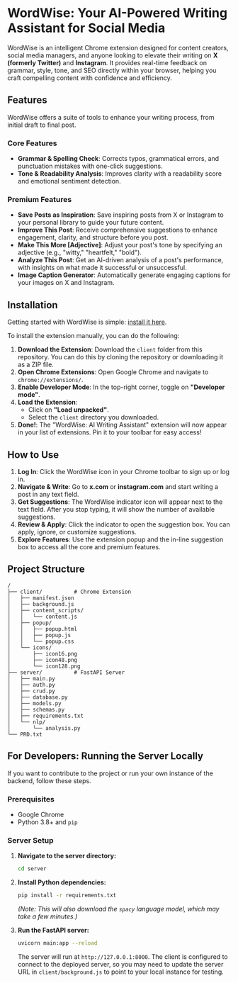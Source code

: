 # WordWise: Your AI-Powered Writing Assistant for Social Media

WordWise is an intelligent Chrome extension designed for content creators, social media managers, and anyone looking to elevate their writing on **X (formerly Twitter)** and **Instagram**. It provides real-time feedback on grammar, style, tone, and SEO directly within your browser, helping you craft compelling content with confidence and efficiency.

## Features

WordWise offers a suite of tools to enhance your writing process, from initial draft to final post.

### Core Features
*   **Grammar & Spelling Check**: Corrects typos, grammatical errors, and punctuation mistakes with one-click suggestions.
*   **Tone & Readability Analysis**: Improves clarity with a readability score and emotional sentiment detection.

### Premium Features
*   **Save Posts as Inspiration**: Save inspiring posts from X or Instagram to your personal library to guide your future content.
*   **Improve This Post**: Receive comprehensive suggestions to enhance engagement, clarity, and structure before you post.
*   **Make This More [Adjective]**: Adjust your post's tone by specifying an adjective (e.g., "witty," "heartfelt," "bold").
*   **Analyze This Post**: Get an AI-driven analysis of a post's performance, with insights on what made it successful or unsuccessful.
*   **Image Caption Generator**: Automatically generate engaging captions for your images on X and Instagram.

## Installation

Getting started with WordWise is simple: [install it here](https://chromewebstore.google.com/detail/wordwise-ai-writing-assis/koacggpfpocpmjekijelppaikmfafklp).

To install the extension manually, you can do the following:

1.  **Download the Extension**: Download the `client` folder from this repository. You can do this by cloning the repository or downloading it as a ZIP file.
2.  **Open Chrome Extensions**: Open Google Chrome and navigate to `chrome://extensions/`.
3.  **Enable Developer Mode**: In the top-right corner, toggle on **"Developer mode"**.
4.  **Load the Extension**:
    *   Click on **"Load unpacked"**.
    *   Select the `client` directory you downloaded.
5.  **Done!**: The "WordWise: AI Writing Assistant" extension will now appear in your list of extensions. Pin it to your toolbar for easy access!

## How to Use

1.  **Log In**: Click the WordWise icon in your Chrome toolbar to sign up or log in.
2.  **Navigate & Write**: Go to **x.com** or **instagram.com** and start writing a post in any text field.
3.  **Get Suggestions**: The WordWise indicator icon will appear next to the text field. After you stop typing, it will show the number of available suggestions.
4.  **Review & Apply**: Click the indicator to open the suggestion box. You can apply, ignore, or customize suggestions.
5.  **Explore Features**: Use the extension popup and the in-line suggestion box to access all the core and premium features.

## Project Structure

```
/
├── client/          # Chrome Extension
│   ├── manifest.json
│   ├── background.js
│   ├── content_scripts/
│   │   └── content.js
│   ├── popup/
│   │   ├── popup.html
│   │   ├── popup.js
│   │   └── popup.css
│   └── icons/
│       ├── icon16.png
│       ├── icon48.png
│       └── icon128.png
├── server/          # FastAPI Server
│   ├── main.py
│   ├── auth.py
│   ├── crud.py
│   ├── database.py
│   ├── models.py
│   ├── schemas.py
│   ├── requirements.txt
│   └── nlp/
│       └── analysis.py
└── PRD.txt
```

## For Developers: Running the Server Locally

If you want to contribute to the project or run your own instance of the backend, follow these steps.

### Prerequisites

*   Google Chrome
*   Python 3.8+ and `pip`

### Server Setup

1.  **Navigate to the server directory:**
    ```bash
    cd server
    ```

2.  **Install Python dependencies:**
    ```bash
    pip install -r requirements.txt
    ```
    *(Note: This will also download the `spacy` language model, which may take a few minutes.)*

3.  **Run the FastAPI server:**
    ```bash
    uvicorn main:app --reload
    ```
    The server will run at `http://127.0.0.1:8000`. The client is configured to connect to the deployed server, so you may need to update the server URL in `client/background.js` to point to your local instance for testing. 
